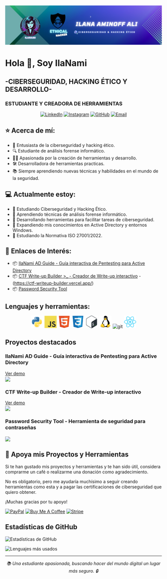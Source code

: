 ![Mi Banner](./Banner_GIT.png)

# Hola 👋, Soy IlaNami

## -CIBERSEGURIDAD, HACKING ÉTICO Y DESARROLLO-
### ESTUDIANTE Y CREADORA DE HERRAMIENTAS

<p align="center">
  <a href="https://www.linkedin.com/in/ilana-aminoff/" target="_blank"><img src="https://img.shields.io/badge/LinkedIn-%230077B5.svg?style=for-the-badge&logo=linkedin&logoColor=white" alt="LinkedIn"/></a>
  <a href="https://www.instagram.com/ilana_aminoff/" target="_blank"><img src="https://img.shields.io/badge/Instagram-%23E4405F.svg?style=for-the-badge&logo=Instagram&logoColor=white" alt="Instagram"/></a>
  <a href="https://github.com/ilanami/" target="_blank"><img src="https://img.shields.io/badge/github-%23121011.svg?style=for-the-badge&logo=github&logoColor=white" alt="GitHub"/></a>
  <a href="mailto:ilana.aminoff@gmail.com" target="_blank"><img src="https://img.shields.io/badge/Gmail-D14836?style=for-the-badge&logo=gmail&logoColor=white" alt="Email"/></a>
</p>

## ⭐ Acerca de mí:

- 🔐 Entusiasta de la ciberseguridad y hacking ético.
- 🔍 Estudiante de análisis forense informático.
- 👩‍💻 Apasionada por la creación de herramientas y desarrollo.
- 🛠️ Desarrolladora de herramientas practicas.
- 📚 Siempre aprendiendo nuevas técnicas y habilidades en el mundo de la seguridad.

## 💻 Actualmente estoy:

- 📘 Estudiando Ciberseguridad y Hacking Ético.
- 🧠 Aprendiendo técnicas de análisis forense informático.
- 🔧 Desarrollando herramientas para facilitar tareas de ciberseguridad.
- 🌱 Expandiendo mis conocimientos en Active Directory y entornos Windows.
- 📘 Estudiando la Normativa ISO 27001/2022.

## 📌 Enlaces de Interés:

- 📦 [IlaNami AD Guide - Guía interactiva de Pentesting para Active Directory](https://ilanami.github.io/llaNami-ADGuide/)
- 📦 [CTF Write-up Builder >_ - Creador de Write-up interactivo](https://github.com/ilanami/ctf_writeup_builder/) - (https://ctf-writeup-builder.vercel.app/)
- 📦 [Password Security Tool](https://github.com/ilanami/password-tool/)

## Lenguajes y herramientas:

<p align="center">
  <img src="https://raw.githubusercontent.com/devicons/devicon/master/icons/python/python-original.svg" alt="python" width="40" height="40"/>
  <img src="https://raw.githubusercontent.com/devicons/devicon/master/icons/javascript/javascript-original.svg" alt="javascript" width="40" height="40"/>
  <img src="https://raw.githubusercontent.com/devicons/devicon/master/icons/html5/html5-original.svg" alt="html5" width="40" height="40"/>
  <img src="https://raw.githubusercontent.com/devicons/devicon/master/icons/css3/css3-original.svg" alt="css3" width="40" height="40"/>
  <img src="https://raw.githubusercontent.com/devicons/devicon/master/icons/bash/bash-original.svg" alt="bash" width="40" height="40"/>
  <img src="https://raw.githubusercontent.com/devicons/devicon/master/icons/linux/linux-original.svg" alt="linux" width="40" height="40"/>
  <img src="https://www.vectorlogo.zone/logos/git-scm/git-scm-icon.svg" alt="git" width="40" height="40"/>
  <img src="https://raw.githubusercontent.com/devicons/devicon/master/icons/react/react-original.svg" alt="react" width="40" height="40"/>
</p>

## Proyectos destacados

###  llaNami AD Guide - Guía interactiva de Pentesting para Active Directory
[Ver demo](https://ilanami.github.io/llaNami-ADGuide/)  
<a href="https://github.com/ilanami/llaNami-ADGuide">
  <img align="center" src="https://github-readme-stats.vercel.app/api/pin/?username=ilanami&repo=llaNami-ADGuide&theme=radical" />
</a>

###  CTF Write-up Builder - Creador de Write-up interactivo
[Ver demo](https://ctf-writeup-builder.vercel.app/)  
<a href="https://github.com/ilanami/ctf_writeup_builder" />
  <img align="center" src="https://github-readme-stats.vercel.app/api/pin/?username=ilanami&repo=ctf_writeup_builder&theme=radical" />
</a>

###  Password Security Tool - Herramienta de seguridad para contraseñas
<a href="https://github.com/ilanami/password-tool">
  <img align="center" src="https://github-readme-stats.vercel.app/api/pin/?username=ilanami&repo=password-tool&theme=radical" />
</a>

## 🎁 Apoya mis Proyectos y Herramientas

Si te han gustado mis proyectos y herramientas y te han sido útil, considera comprarme un café o realizarme una donación como agradecimiento.

No es obligatorio, pero me ayudaría muchísimo a seguir creando herramientas como esta y a pagar las certificaciones de ciberseguridad que quiero obtener.

¡Muchas gracias por tu apoyo!

[![PayPal](https://img.shields.io/badge/PayPal-00457C?style=for-the-badge&logo=paypal&logoColor=white)](https://www.paypal.me/1511amff)
[![Buy Me A Coffee](https://img.shields.io/badge/Buy_Me_A_Coffee-FFDD00?style=for-the-badge&logo=buy-me-a-coffee&logoColor=black)](https://buymeacoffee.com/ilanami)
[![Stripe](https://img.shields.io/badge/Stripe-008CDD?style=for-the-badge&logo=stripe&logoColor=white)](https://donate.stripe.com/28E4gBfsE12FewWcHr5Vu00)

## Estadísticas de GitHub

![Estadísticas de GitHub](https://github-readme-stats.vercel.app/api?username=ilanami&show_icons=true&theme=radical)

![Lenguajes más usados](https://github-readme-stats.vercel.app/api/top-langs/?username=ilanami&layout=compact&theme=radical)

---

<p align="center">
  <i>📚 Una estudiante apasionada, buscando hacer del mundo digital un lugar más seguro. 🔒</i>
</p>
